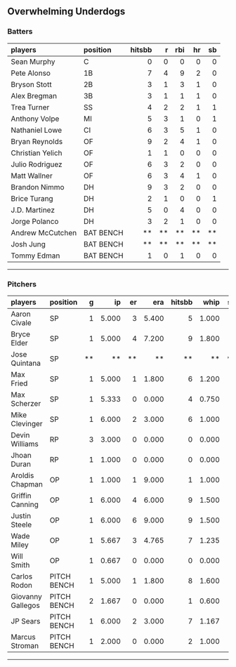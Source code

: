 ## Overwhelming Underdogs

### Batters

 
|players          |position  | hitsbb|  r| rbi| hr| sb| 
|:----------------|:---------|------:|--:|---:|--:|--:| 
|Sean Murphy      |C         |      0|  0|   0|  0|  0| 
|Pete Alonso      |1B        |      7|  4|   9|  2|  0| 
|Bryson Stott     |2B        |      3|  1|   3|  1|  0| 
|Alex Bregman     |3B        |      3|  1|   1|  1|  0| 
|Trea Turner      |SS        |      4|  2|   2|  1|  1| 
|Anthony Volpe    |MI        |      5|  3|   1|  0|  1| 
|Nathaniel Lowe   |CI        |      6|  3|   5|  1|  0| 
|Bryan Reynolds   |OF        |      9|  2|   4|  1|  0| 
|Christian Yelich |OF        |      1|  1|   0|  0|  0| 
|Julio Rodriguez  |OF        |      6|  3|   2|  0|  0| 
|Matt Wallner     |OF        |      6|  3|   4|  1|  0| 
|Brandon Nimmo    |DH        |      9|  3|   2|  0|  0| 
|Brice Turang     |DH        |      2|  1|   0|  0|  1| 
|J.D. Martinez    |DH        |      5|  0|   4|  0|  0| 
|Jorge Polanco    |DH        |      3|  2|   1|  0|  0| 
|Andrew McCutchen |BAT BENCH |     **| **|  **| **| **| 
|Josh Jung        |BAT BENCH |     **| **|  **| **| **| 
|Tommy Edman      |BAT BENCH |      1|  0|   1|  0|  0| 

* * *

### Pitchers

 
|players           |position    |  g|    ip| er|   era| hitsbb|  whip| so|  w| sv| 
|:-----------------|:-----------|--:|-----:|--:|-----:|------:|-----:|--:|--:|--:| 
|Aaron Civale      |SP          |  1| 5.000|  3| 5.400|      5| 1.000|  8|  0|  0| 
|Bryce Elder       |SP          |  1| 5.000|  4| 7.200|      9| 1.800|  6|  0|  0| 
|Jose Quintana     |SP          | **|    **| **|    **|     **|    **| **| **| **| 
|Max Fried         |SP          |  1| 5.000|  1| 1.800|      6| 1.200|  6|  0|  0| 
|Max Scherzer      |SP          |  1| 5.333|  0| 0.000|      4| 0.750|  2|  1|  0| 
|Mike Clevinger    |SP          |  1| 6.000|  2| 3.000|      6| 1.000|  7|  0|  0| 
|Devin Williams    |RP          |  3| 3.000|  0| 0.000|      0| 0.000|  4|  0|  3| 
|Jhoan Duran       |RP          |  1| 1.000|  0| 0.000|      0| 0.000|  0|  0|  1| 
|Aroldis Chapman   |OP          |  1| 1.000|  1| 9.000|      1| 1.000|  2|  0|  0| 
|Griffin Canning   |OP          |  1| 6.000|  4| 6.000|      9| 1.500|  7|  0|  0| 
|Justin Steele     |OP          |  1| 6.000|  6| 9.000|      9| 1.500|  5|  0|  0| 
|Wade Miley        |OP          |  1| 5.667|  3| 4.765|      7| 1.235|  3|  1|  0| 
|Will Smith        |OP          |  1| 0.667|  0| 0.000|      0| 0.000|  0|  0|  0| 
|Carlos Rodon      |PITCH BENCH |  1| 5.000|  1| 1.800|      8| 1.600|  9|  1|  0| 
|Giovanny Gallegos |PITCH BENCH |  2| 1.667|  0| 0.000|      1| 0.600|  3|  0|  0| 
|JP Sears          |PITCH BENCH |  1| 6.000|  2| 3.000|      7| 1.167|  3|  1|  0| 
|Marcus Stroman    |PITCH BENCH |  1| 2.000|  0| 0.000|      2| 1.000|  3|  0|  0| 


* * *


